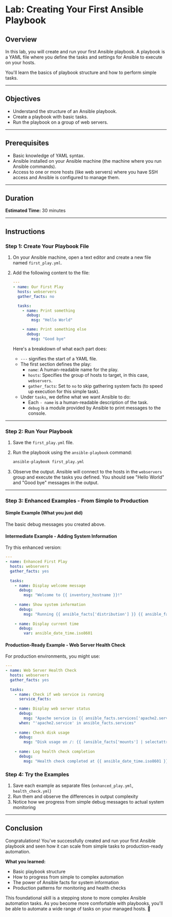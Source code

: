 # Lab: Creating Your First Ansible Playbook

## Overview

In this lab, you will create and run your first Ansible playbook. A playbook is a YAML file where you define the tasks and settings for Ansible to execute on your hosts. 

You'll learn the basics of playbook structure and how to perform simple tasks.

---

## Objectives

- Understand the structure of an Ansible playbook.
- Create a playbook with basic tasks.
- Run the playbook on a group of web servers.

---

## Prerequisites

- Basic knowledge of YAML syntax.
- Ansible installed on your Ansible machine (the machine where you run Ansible commands).
- Access to one or more hosts (like web servers) where you have SSH access and Ansible is configured to manage them.

---

## Duration

**Estimated Time:** 30 minutes

---

## Instructions

### Step 1: Create Your Playbook File

1. On your Ansible machine, open a text editor and create a new file named `first_play.yml`.

2. Add the following content to the file:

    ```yaml
    ---
    - name: Our First Play
      hosts: webservers
      gather_facts: no

      tasks:
        - name: Print something
          debug:
            msg: "Hello World"

        - name: Print something else
          debug:
            msg: "Good bye"
    ```

   Here's a breakdown of what each part does:
    - `---` signifies the start of a YAML file.
    - The first section defines the play:
        - `name`: A human-readable name for the play.
        - `hosts`: Specifies the group of hosts to target, in this case, `webservers`.
        - `gather_facts`: Set to `no` to skip gathering system facts (to speed up execution for this simple task).
    - Under `tasks`, we define what we want Ansible to do:
        - Each `- name` is a human-readable description of the task.
        - `debug` is a module provided by Ansible to print messages to the console.

---

### Step 2: Run Your Playbook

1. Save the `first_play.yml` file.

2. Run the playbook using the `ansible-playbook` command:

    ```bash
    ansible-playbook first_play.yml
    ```

3. Observe the output. Ansible will connect to the hosts in the `webservers` group and execute the tasks you defined. You should see "Hello World" and "Good bye" messages in the output.

---

### Step 3: Enhanced Examples - From Simple to Production

#### Simple Example (What you just did)
The basic debug messages you created above.

#### Intermediate Example - Adding System Information
Try this enhanced version:

```yaml
---
- name: Enhanced First Play
  hosts: webservers
  gather_facts: yes
  
  tasks:
    - name: Display welcome message
      debug:
        msg: "Welcome to {{ inventory_hostname }}!"
    
    - name: Show system information
      debug:
        msg: "Running {{ ansible_facts['distribution'] }} {{ ansible_facts['distribution_version'] }}"
    
    - name: Display current time
      debug:
        var: ansible_date_time.iso8601
```

#### Production-Ready Example - Web Server Health Check
For production environments, you might use:

```yaml
---
- name: Web Server Health Check
  hosts: webservers
  gather_facts: yes
  
  tasks:
    - name: Check if web service is running
      service_facts:
    
    - name: Display web server status
      debug:
        msg: "Apache service is {{ ansible_facts.services['apache2.service'].state | default('not found') }}"
      when: "'apache2.service' in ansible_facts.services"
    
    - name: Check disk usage
      debug:
        msg: "Disk usage on /: {{ (ansible_facts['mounts'] | selectattr('mount', 'equalto', '/') | list | first)['size_available'] // 1024 // 1024 // 1024 }} GB available"
    
    - name: Log health check completion
      debug:
        msg: "Health check completed at {{ ansible_date_time.iso8601 }} for {{ inventory_hostname }}"
```

### Step 4: Try the Examples

1. Save each example as separate files (`enhanced_play.yml`, `health_check.yml`)
2. Run them and observe the differences in output complexity
3. Notice how we progress from simple debug messages to actual system monitoring

---

## Conclusion

Congratulations! You've successfully created and run your first Ansible playbook and seen how it can scale from simple tasks to production-ready automation. 

**What you learned:**
- Basic playbook structure
- How to progress from simple to complex automation
- The power of Ansible facts for system information
- Production patterns for monitoring and health checks

This foundational skill is a stepping stone to more complex Ansible automation tasks. As you become more comfortable with playbooks, you'll be able to automate a wide range of tasks on your managed hosts. 👏

